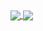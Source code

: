 
<a href="https://github.com/florenciazabala/florenciazabala">
  <img align="center" src="https://github-readme-stats.vercel.app/api?username=florenciazabala&show_icons=true&text_color=FFFFFF&icon_color=FFFFFF&title_color=FFFFFF&bg_color=DEG,68093A,D04103" />
</a>
<a href="https://github.com/florenciazabala/florenciazabala">
  <img align="center" src="https://github-readme-stats.vercel.app/api/top-langs/?username=florenciazabala&hide=ruby&card_width=400&layout=compact" />
</a>
